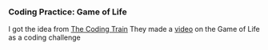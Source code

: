 ### Coding Practice: Game of Life

I got the idea from [The Coding Train](https://www.youtube.com/channel/UCvjgXvBlbQiydffZU7m1_aw)
They made a [video](https://www.youtube.com/watch?v=FWSR_7kZuYg) on the Game of Life as a coding challenge